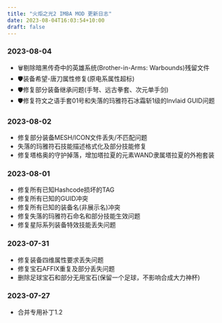 ```yaml
---
title: "火炬之光2 IMBA MOD 更新日志"
date: 2023-08-04T16:03:54+10:00
draft: false
---
```


### 2023-08-04
- 🗑️剔除暗黑传奇中的英雄系统(Brother-in-Arms: Warbounds)残留文件
- 🛡️装备希望-唐刀属性修复(原电系属性超标)
- 🛡️修复部分装备继承问题(手弩、远古拳套、次元单手剑)
- 🛡️修复符文之语手套01号和失落的玛雅符石冰霜斩1级的Invlaid GUID问题

### 2023-08-02
- 修复部分装备MESH/ICON文件丢失/不匹配问题
- 失落的玛雅符石技能描述格式化及部分技能修复
- 修复塔格奥的守护掉落，增加塔拉夏的元素WAND隶属塔拉夏的外袍套装

### 2023-08-01
- 修复所有已知Hashcode损坏的TAG
- 修复所有已知的GUID冲突
- 修复所有已知的装备名(非展示名)冲突
- 修复失落的玛雅符石命名和部分技能生效问题
- 修复星际系列装备特效技能丢失问题

### 2023-07-31
- 修复装备四维属性要求丢失问题
- 修复宝石AFFIX重复及部分丢失问题
- 删除足球宝石和部分无用宝石(保留一个足球，不影响合成大力神杯)

### 2023-07-27
- 合并专用补丁1.2